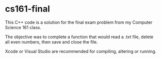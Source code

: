 # cs161-final
This C++ code is a solution for the final exam problem from my Computer Science 161 class.

The objective was to complete a function that would read a .txt file, delete all even numbers, then save and close the file. 

Xcode or Visual Studio are recommended for compiling, altering or running. 
